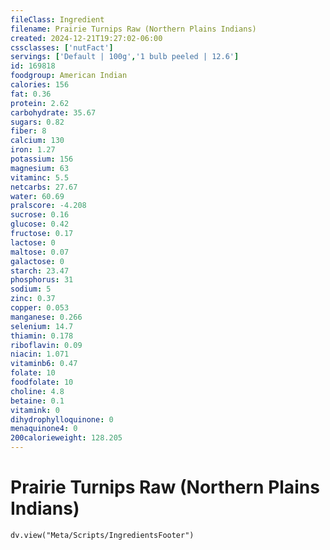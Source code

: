```yaml
---
fileClass: Ingredient
filename: Prairie Turnips Raw (Northern Plains Indians)
created: 2024-12-21T19:27:02-06:00
cssclasses: ['nutFact']
servings: ['Default | 100g','1 bulb peeled | 12.6']
id: 169818
foodgroup: American Indian
calories: 156
fat: 0.36
protein: 2.62
carbohydrate: 35.67
sugars: 0.82
fiber: 8
calcium: 130
iron: 1.27
potassium: 156
magnesium: 63
vitaminc: 5.5
netcarbs: 27.67
water: 60.69
pralscore: -4.208
sucrose: 0.16
glucose: 0.42
fructose: 0.17
lactose: 0
maltose: 0.07
galactose: 0
starch: 23.47
phosphorus: 31
sodium: 5
zinc: 0.37
copper: 0.053
manganese: 0.266
selenium: 14.7
thiamin: 0.178
riboflavin: 0.09
niacin: 1.071
vitaminb6: 0.47
folate: 10
foodfolate: 10
choline: 4.8
betaine: 0.1
vitamink: 0
dihydrophylloquinone: 0
menaquinone4: 0
200calorieweight: 128.205
---
```


# Prairie Turnips Raw (Northern Plains Indians)

```dataviewjs
dv.view("Meta/Scripts/IngredientsFooter")
```